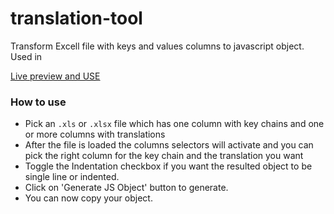 # translation-tool
Transform Excell file with keys and values columns to javascript object. Used in 

[Live preview and USE](https://happyhooman.github.io/translation-tool/)

### How to use
- Pick an ```.xls``` or ```.xlsx``` file which has one column with key chains and one or more columns with translations
- After the file is loaded the columns selectors will activate and you can pick the right column for the key chain and the translation you want
- Toggle the Indentation checkbox if you want the resulted object to be single line or indented.
- Click on 'Generate JS Object' button to generate.
- You can now copy your object.